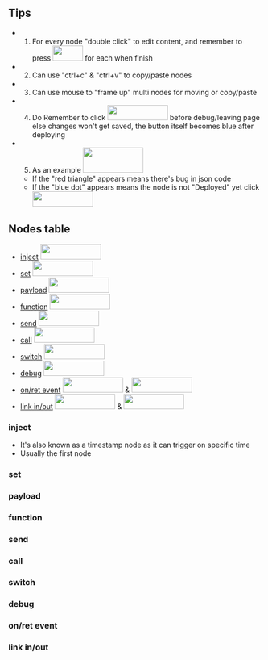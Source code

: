 ## Tips
* 1. For every node "double click" to edit content, and remember to press <img src="https://i.imgur.com/a1M9i9h.png" width=60 height=30> for each when finish
* 2. Can use "ctrl+c" & "ctrl+v" to copy/paste nodes
* 3. Can use mouse to "frame up" multi nodes for moving or copy/paste
* 4. Do Remember to click <img src="https://i.imgur.com/SbNMST5.png" width=120 height=30> before debug/leaving page else changes won't get saved, the button itself becomes blue after deploying
* 5. As an example <img src="https://i.imgur.com/7KWSIGM.png" width=120 height=50> 
    * If the "red triangle" appears means there's bug in json code 
    * If the "blue dot" appears means the node is not "Deployed" yet click <img src="https://i.imgur.com/SbNMST5.png" width=120 height=30> 

## Nodes table
* [inject](#inject) <img src="https://i.imgur.com/CLSpzfz.png" width=120 height=30>
* [set](#set) <img src="https://i.imgur.com/mrUJBKE.png" width=120 height=30>
* [payload](#payload) <img src="https://i.imgur.com/XlbGGpk.png" width=120 height=30>
* [function](#function) <img src="https://i.imgur.com/QX7O8PO.png" width=120 height=30>
* [send](#send) <img src="https://i.imgur.com/LQ1jsMD.png" width=120 height=30>
* [call](#call) <img src="https://i.imgur.com/cF7R86U.png" width=120 height=30>
* [switch](#switch) <img src="https://i.imgur.com/UuE2qCf.png" width=120 height=30>
* [debug](#debug) <img src="https://i.imgur.com/zdAEqm1.png" width=120 height=30>
* [on/ret event](#1) <img src="https://i.imgur.com/6mbbHyl.png" width=120 height=30> & <img src="https://i.imgur.com/HCFQkIE.png" width=120 height=30>
* [link in/out](#2) <img src="https://i.imgur.com/3B8FtrL.png" width=120 height=30> & <img src="https://i.imgur.com/ekxbsPo.png" width=120 height=30>




### inject 
* It's also known as a timestamp node as it can trigger on specific time
* Usually the first node 

### set

### payload

### function

### send

### call

### switch

### debug

### <h3 id="1">on/ret event</h3>

### <h3 id="2">link in/out</h3>

